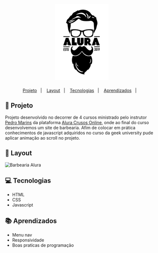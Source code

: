 <h1 align="center">
  <img alt="Logo" src="img/logo.png" />
</h1>

<p align="center">
    <a href="#-projeto">Projeto</a>&nbsp;&nbsp;&nbsp;|&nbsp;&nbsp;&nbsp;
    <a href="#-layout">Layout</a>&nbsp;&nbsp;&nbsp;|&nbsp;&nbsp;&nbsp;
    <a href="#-tecnologias">Tecnologias</a>&nbsp;&nbsp;&nbsp;|&nbsp;&nbsp;&nbsp;
    <a href="#-aprendizados">Aprendizados</a>&nbsp;&nbsp;&nbsp;|&nbsp;&nbsp;&nbsp;
<p>

## 🚀 Projeto

Projeto desenvolvido no decorrer de 4 cursos ministrado pelo instrutor [Pedro Marins](https://www.linkedin.com/in/pedromarins/) da plataforma [Alura Crusos Online](https://cursos.alura.com.br/course/html5-css3-primeiros-passos), onde ao final do curso desenvolvemos um site de barbearia.
Afim de colocar em prática conhecimentos de javascript adquiridos no curso da geek university pude aplicar animação ao scroll no projeto.

## 🎨 Layout

![Barbearia Alura](img/Barbearia-alura.gif)

## 💻 Tecnologias

- HTML
- CSS
- Javascript

## 📚 Aprendizados

- Menu nav
- Responsividade 
- Boas praticas de programação
